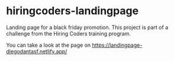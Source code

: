 # hiringcoders-landingpage
Landing page for a black friday promotion. This project is part of a challenge from the Hiring Coders training program.

You can take a look at the page on https://landingpage-diegodantasf.netlify.app/
